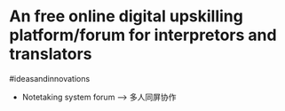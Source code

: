 # An free online digital upskilling platform/forum for interpretors and translators
#ideasandinnovations
- Notetaking system forum --> 多人同屏协作
